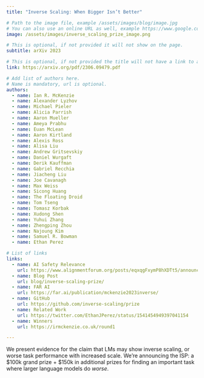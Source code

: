 ```yaml
---
title: "Inverse Scaling: When Bigger Isn’t Better"

# Path to the image file, example /assets/images/blog/image.jpg
# You can also use an online URL as well, example https://www.google.com/image.jpg
image: /assets/images/inverse_scaling_prize_image.png

# This is optional, if not provided it will not show on the page.
subtitle: arXiv 2023

# This is optional, if not provided the title will not have a link to anywhere
link: https://arxiv.org/pdf/2306.09479.pdf

# Add list of authors here.
# Name is mandatory, url is optional.
authors:
  - name: Ian R. McKenzie
  - name: Alexander Lyzhov
  - name: Michael Pieler
  - name: Alicia Parrish
  - name: Aaron Mueller
  - name: Ameya Prabhu
  - name: Euan McLean
  - name: Aaron Kirtland
  - name: Alexis Ross
  - name: Alisa Liu
  - name: Andrew Gritsevskiy
  - name: Daniel Wurgaft
  - name: Derik Kauffman
  - name: Gabriel Recchia
  - name: Jiacheng Liu
  - name: Joe Cavanagh
  - name: Max Weiss
  - name: Sicong Huang
  - name: The Floating Droid
  - name: Tom Tseng
  - name: Tomasz Korbak
  - name: Xudong Shen
  - name: Yuhui Zhang
  - name: Zhengping Zhou
  - name: Najoung Kim
  - name: Samuel R. Bowman
  - name: Ethan Perez 

# List of links
links:
  - name: AI Safety Relevance
    url: https://www.alignmentforum.org/posts/eqxqgFxymP8hXDTt5/announcing-the-inverse-scaling-prize-usd250k-prize-pool
  - name: Blog Post
    url: blog/inverse-scaling-prize/
  - name: FAR AI
    url: https://far.ai/publication/mckenzie2023inverse/
  - name: GitHub
    url: https://github.com/inverse-scaling/prize
  - name: Related Work
    url: https://twitter.com/EthanJPerez/status/1541454949397041154
  - name: Winners
    url: https://irmckenzie.co.uk/round1

---
```


<!--Abstract-->

We present evidence for the claim that LMs may show inverse scaling, or worse task performance with increased scale. We’re announcing the ISP: a $100k grand prize + $150k in additional prizes for finding an important task where larger language models do *worse*.
